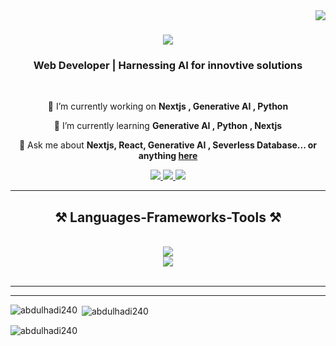 <img align="right" src="https://visitor-badge.laobi.icu/badge?page_id=abdulhadi240.abdulhadi240" />

<h1 align="center">
    <img src="https://readme-typing-svg.herokuapp.com/?font=Righteous&size=35&center=true&vCenter=true&width=500&height=70&duration=4000&lines=Hi+There!+👋;+I'm+Abdul+Hadi!;" />
</h1>

<h3 align="center">Web Developer | Harnessing AI for innovtive solutions</h3>

<br/>

<div align="center">
 
 🔭 I’m currently working on **Nextjs , Generative AI , Python**
 
 🌱 I’m currently learning **Generative AI , Python , Nextjs**

 💬 Ask me about **Nextjs, React, Generative AI , Severless Database... or anything [here](https://github.com/salesp07/salesp07/issues)**


 
 </div>
 
<div align="center"> 
  <a href="https://mail.google.com/mail/?view=cm&to=ah912425@gmail.com&su=Your%20Subject&body=Your%20Message">
    <img src="https://img.shields.io/badge/Gmail-333333?style=for-the-badge&logo=gmail&logoColor=red" />
  </a>
  <a href="[https://linkedin.com/in/pedro-sales-muniz](https://www.linkedin.com/in/abdul-hadi-28a46221b/)" target="_blank">
    <img src="https://img.shields.io/badge/LinkedIn-0077B5?style=for-the-badge&logo=linkedin&logoColor=white" target="_blank" />
  </a>
  <a href="https://www.abdulhadi.info/" target="_blank">
     <img src="https://img.shields.io/badge/Portfolio-FF5722?style=for-the-badge&logo=todoist&logoColor=white" target="_blank" /> <!-- sqlite, safari, google-chrome are other good icon options -->
  </a>
</div>

 <hr/>
 
<h2 align="center">⚒️ Languages-Frameworks-Tools ⚒️</h2>
<br/>
<div align="center">
    <img src="https://skillicons.dev/icons?i=nodejs,c,cs,cpp,js,ts,firebase,mongodb,nextjs,postgres,prisma,wordpress" /><br>
    <img src="https://skillicons.dev/icons?i=react,bootstrap,html,css,tailwind,vscode,figma,git,github,vercel,visualstudio,vscode" />
</div>

<br/>
<hr/>



<hr/>
<p><img align="left" src="https://github-readme-stats.vercel.app/api/top-langs?username=abdulhadi240&show_icons=true&locale=en&layout=compact" alt="abdulhadi240" /></p>

<p>&nbsp;<img align="center" src="https://github-readme-stats.vercel.app/api?username=abdulhadi240&show_icons=true&locale=en" alt="abdulhadi240" /></p>

<p><img align="center" src="https://github-readme-streak-stats.herokuapp.com/?user=abdulhadi240&" alt="abdulhadi240" /></p>
